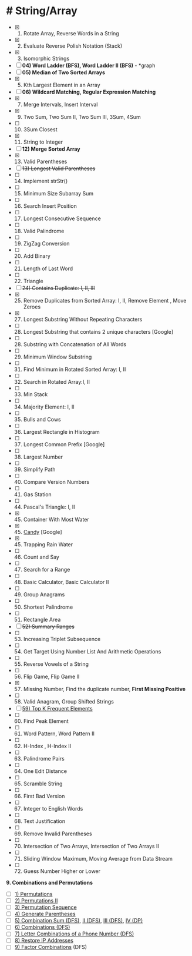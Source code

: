 # # String/Array

- [x] 01) Rotate Array, Reverse Words in a String
- [x] 02) Evaluate Reverse Polish Notation (Stack)
- [x] 03) Isomorphic Strings
- [ ] **04) Word Ladder (BFS), Word Ladder II (BFS)** - *graph
- [ ] **05) Median of Two Sorted Arrays**
- [x] 05) Kth Largest Element in an Array 
- [ ] **06) Wildcard Matching, Regular Expression Matching**
- [x] 07) Merge Intervals, Insert Interval
- [x] 09) Two Sum, Two Sum II, Two Sum III, 3Sum, 4Sum
- [ ] 10) 3Sum Closest
- [x] 11) String to Integer
- [ ] **12) Merge Sorted Array**
- [x] 13) Valid Parentheses
- [ ] ~~13) Longest Valid Parentheses~~
- [ ] 14) Implement strStr()
- [ ] 15) Minimum Size Subarray Sum
- [ ] 16) Search Insert Position
- [ ] 17) Longest Consecutive Sequence
- [ ] 18) Valid Palindrome
- [ ] 19) ZigZag Conversion
- [ ] 20) Add Binary
- [ ] 21) Length of Last Word
- [ ] 22) Triangle
- [ ] ~~24) Contains Duplicate: I, II, III~~
- [x] 25) Remove Duplicates from Sorted Array: I, II, Remove Element , Move Zeroes
- [x] 27) Longest Substring Without Repeating Characters
- [ ] 28) Longest Substring that contains 2 unique characters [Google]
- [ ] 28) Substring with Concatenation of All Words
- [ ] 29) Minimum Window Substring
- [ ] 31) Find Minimum in Rotated Sorted Array: I, II
- [ ] 32) Search in Rotated Array:I, II
- [ ] 33) Min Stack
- [ ] 34) Majority Element: I, II
- [ ] 35) Bulls and Cows
- [ ] 36) Largest Rectangle in Histogram
- [ ] 37) Longest Common Prefix [Google]
- [ ] 38) Largest Number
- [ ] 39) Simplify Path
- [ ] 40) Compare Version Numbers
- [ ] 41) Gas Station
- [ ] 44) Pascal's Triangle: I, II
- [x] 45) Container With Most Water
- [x] 45) [Candy](src/cai/peter/algorithm/array/Candy.java) [Google]
- [x] 45) Trapping Rain Water
- [ ] 46) Count and Say
- [ ] 47) Search for a Range
- [ ] 48) Basic Calculator, Basic Calculator II
- [ ] 49) Group Anagrams
- [ ] 50) Shortest Palindrome
- [ ] 51) Rectangle Area
- [ ] ~~52) Summary Ranges~~
- [ ] 53) Increasing Triplet Subsequence
- [ ] 54) Get Target Using Number List And Arithmetic Operations
- [ ] 55) Reverse Vowels of a String
- [ ] 56) Flip Game, Flip Game II
- [x] 57) Missing Number, Find the duplicate number, **First Missing Positive**
- [ ] 58) Valid Anagram, Group Shifted Strings
- [ ] <u>59) Top K Frequent Elements</u>
- [ ] 60) Find Peak Element
- [ ] 61) Word Pattern, Word Pattern II
- [ ] 62) H-Index , H-Index II
- [ ] 63) Palindrome Pairs
- [ ] 64) One Edit Distance
- [ ] 65) Scramble String
- [ ] 66) First Bad Version
- [ ] 67) Integer to English Words
- [ ] 68) Text Justification
- [ ] 69) Remove Invalid Parentheses
- [ ] 70) Intersection of Two Arrays, Intersection of Two Arrays II
- [ ] 71) Sliding Window Maximum, Moving Average from Data Stream
- [ ] 72) Guess Number Higher or Lower





**9. Combinations and Permutations**

- [ ] [1) Permutations](https://www.programcreek.com/2013/02/leetcode-permutations-java/)
- [ ] [2) Permutations II](https://www.programcreek.com/2013/02/leetcode-permutations-ii-java/)
- [ ] [3) Permutation Sequence](https://www.programcreek.com/2013/02/leetcode-permutation-sequence-java/)
- [ ] [4) Generate Parentheses](https://www.programcreek.com/2014/01/leetcode-generate-parentheses-java/)
- [ ] [5) Combination Sum (DFS)](https://www.programcreek.com/2014/02/leetcode-combination-sum-java/), [II (DFS)](https://www.programcreek.com/2014/04/leetcode-combination-sum-ii-java/), [III (DFS)](https://www.programcreek.com/2014/05/leetcode-combination-sum-iii-java/), [IV (DP)](https://www.programcreek.com/2014/07/leetcode-combination-sum-iv-java/)
- [ ] [6) Combinations (DFS)](https://www.programcreek.com/2014/03/leetcode-combinations-java/)
- [ ] [7) Letter Combinations of a Phone Number (DFS)](https://www.programcreek.com/2014/04/leetcode-letter-combinations-of-a-phone-number-java/)
- [ ] [8) Restore IP Addresses](https://www.programcreek.com/2014/06/leetcode-restore-ip-addresses-java/)
- [ ] [9) Factor Combinations](https://www.programcreek.com/2014/07/leetcode-factor-combinations-java/) (DFS)